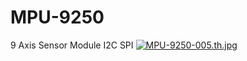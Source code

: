 # MPU-9250
9 Axis Sensor Module I2C SPI
[![MPU-9250-005.th.jpg](https://imgbbb.com/images/2019/11/17/MPU-9250-005.th.jpg)](https://imgbbb.com/image/LnPC9T)
